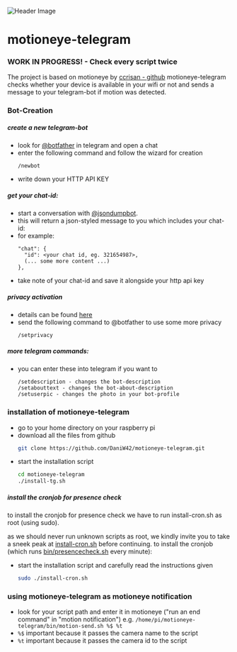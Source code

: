 ![Header Image](http://drive.google.com/uc?export=view&id=1Hr81-eWulUwr-BDpl926xbuQ4hsHvjzm)

# motioneye-telegram

### WORK IN PROGRESS! - Check every script twice

The project is based on motioneye by [ccrisan - github](https://github.com/ccrisan/motioneye/wiki/Installation)
motioneye-telegram checks whether your device is available in your wifi or not and sends a message to your telegram-bot if motion was detected.

### Bot-Creation

##### create a new telegram-bot
*   look for [@botfather](https://t.me/botfather) in telegram and open a chat
*	enter the following command and follow the wizard for creation
    ```
    /newbot
    ```
*   write down your HTTP API KEY 

##### get your chat-id:
*   start a conversation with [@jsondumpbot](https://t.me/jsondumpbot).
*   this will return a json-styled message to you which includes your chat-id:
*   for example:
    ````
    "chat": {
      "id": <your chat id, eg. 321654987>,
      (... some more content ...)
    },
    ````
*   take note of your chat-id and save it alongside your http api key

##### privacy activation 
*   details can be found [here](https://core.telegram.org/bots#privacy-mode)
*   send the following command to @botfather to use some more privacy  
    ```
    /setprivacy
    ```

##### more telegram commands:
*   you can enter these into telegram if you want to
    ```
    /setdescription - changes the bot-description
	/setabouttext - changes the bot-about-description
	/setuserpic - changes the photo in your bot-profile
    ```


### installation of motioneye-telegram
*   go to your home directory on your raspberry pi
*   download all the files from github 
    ```sh
    git clone https://github.com/DaniW42/motioneye-telegram.git
    ```
*   start the installation script
    ```sh
    cd motioneye-telegram
    ./install-tg.sh
    ```

##### install the cronjob for presence check
   to install the cronjob for presence check we have to run install-cron.sh as root (using sudo).
   
   as we should never run unknown scripts as root, we kindly invite you to take a sneek peak at [install-cron.sh](https://github.com/DaniW42/motioneye-telegram/blob/testing/install-cron.sh) before continuing.
   to install the cronjob (which runs [bin/presencecheck.sh](https://github.com/DaniW42/motioneye-telegram/blob/testing/bin/presencecheck.sh) every minute):
*   start the installation script and carefully read the instructions given
    ```sh
    sudo ./install-cron.sh
    ```

### using motioneye-telegram as motioneye notification 

*   look for your script path and enter it in motioneye ("run an end command" in "motion notification")
	e.g. ```/home/pi/motioneye-telegram/bin/motion-send.sh %$ %t```
*   ```%$``` important because it passes the camera name to the script
*   ```%t``` important because it passes the camera id to the script
